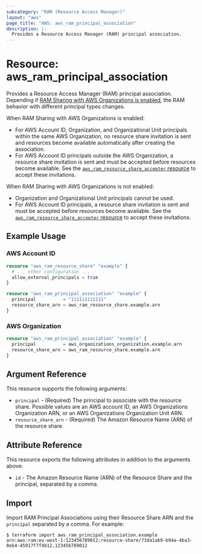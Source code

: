 ```yaml
---
subcategory: "RAM (Resource Access Manager)"
layout: "aws"
page_title: "AWS: aws_ram_principal_association"
description: |-
  Provides a Resource Access Manager (RAM) principal association.
---
```


# Resource: aws_ram_principal_association

Provides a Resource Access Manager (RAM) principal association. Depending if [RAM Sharing with AWS Organizations is enabled](https://docs.aws.amazon.com/ram/latest/userguide/getting-started-sharing.html#getting-started-sharing-orgs), the RAM behavior with different principal types changes.

When RAM Sharing with AWS Organizations is enabled:

- For AWS Account ID, Organization, and Organizational Unit principals within the same AWS Organization, no resource share invitation is sent and resources become available automatically after creating the association.
- For AWS Account ID principals outside the AWS Organization, a resource share invitation is sent and must be accepted before resources become available. See the [`aws_ram_resource_share_accepter` resource](/docs/providers/aws/r/ram_resource_share_accepter.html) to accept these invitations.

When RAM Sharing with AWS Organizations is not enabled:

- Organization and Organizational Unit principals cannot be used.
- For AWS Account ID principals, a resource share invitation is sent and must be accepted before resources become available. See the [`aws_ram_resource_share_accepter` resource](/docs/providers/aws/r/ram_resource_share_accepter.html) to accept these invitations.

## Example Usage

### AWS Account ID

```terraform
resource "aws_ram_resource_share" "example" {
  # ... other configuration ...
  allow_external_principals = true
}

resource "aws_ram_principal_association" "example" {
  principal          = "111111111111"
  resource_share_arn = aws_ram_resource_share.example.arn
}
```

### AWS Organization

```terraform
resource "aws_ram_principal_association" "example" {
  principal          = aws_organizations_organization.example.arn
  resource_share_arn = aws_ram_resource_share.example.arn
}
```

## Argument Reference

This resource supports the following arguments:

* `principal` - (Required) The principal to associate with the resource share. Possible values are an AWS account ID, an AWS Organizations Organization ARN, or an AWS Organizations Organization Unit ARN.
* `resource_share_arn` - (Required) The Amazon Resource Name (ARN) of the resource share.

## Attribute Reference

This resource exports the following attributes in addition to the arguments above:

* `id` - The Amazon Resource Name (ARN) of the Resource Share and the principal, separated by a comma.

## Import

Import RAM Principal Associations using their Resource Share ARN and the `principal` separated by a comma. For example:

```
$ terraform import aws_ram_principal_association.example arn:aws:ram:eu-west-1:123456789012:resource-share/73da1ab9-b94a-4ba3-8eb4-45917f7f4b12,123456789012
```
